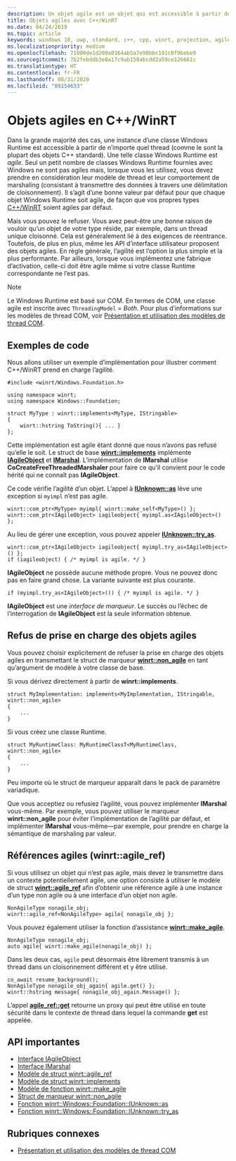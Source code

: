 ```yaml
---
description: Un objet agile est un objet qui est accessible à partir de n’importe quel thread. Vos types C++/WinRT sont agiles par défaut, mais vous pouvez le refuser.
title: Objets agiles avec C++/WinRT
ms.date: 04/24/2019
ms.topic: article
keywords: windows 10, uwp, standard, c++, cpp, winrt, projection, agile, objet, agilité, IAgileObject
ms.localizationpriority: medium
ms.openlocfilehash: 71800de1d209a0164ab5a7e90bbc191c0f9bebe9
ms.sourcegitcommit: 7b2febddb3e8a17c9ab158abcdd2a59ce126661c
ms.translationtype: HT
ms.contentlocale: fr-FR
ms.lasthandoff: 08/31/2020
ms.locfileid: "89154633"
---
```

# <a name="agile-objects-in-cwinrt"></a>Objets agiles en C++/WinRT

Dans la grande majorité des cas, une instance d’une classe Windows Runtime est accessible à partir de n’importe quel thread (comme le sont la plupart des objets C++ standard). Une telle classe Windows Runtime est *agile*. Seul un petit nombre de classes Windows Runtime fournies avec Windows ne sont pas agiles mais, lorsque vous les utilisez, vous devez prendre en considération leur modèle de thread et leur comportement de marshaling (consistant à transmettre des données à travers une délimitation de cloisonnement). Il s’agit d’une bonne valeur par défaut pour que chaque objet Windows Runtime soit agile, de façon que vos propres types [C++/WinRT](./intro-to-using-cpp-with-winrt.md) soient agiles par défaut.

Mais vous pouvez le refuser. Vous avez peut-être une bonne raison de vouloir qu’un objet de votre type réside, par exemple, dans un thread unique cloisonné. Cela est généralement lié à des exigences de réentrance. Toutefois, de plus en plus, même les API d’interface utilisateur proposent des objets agiles. En règle générale, l’agilité est l’option la plus simple et la plus performante. Par ailleurs, lorsque vous implémentez une fabrique d’activation, celle-ci doit être agile même si votre classe Runtime correspondante ne l’est pas.

> [!NOTE]
> Le Windows Runtime est basé sur COM. En termes de COM, une classe agile est inscrite avec `ThreadingModel` = *Both*. Pour plus d’informations sur les modèles de thread COM, voir [Présentation et utilisation des modèles de thread COM](/previous-versions/ms809971(v=msdn.10)).

## <a name="code-examples"></a>Exemples de code

Nous allons utiliser un exemple d’implémentation pour illustrer comment C++/WinRT prend en charge l’agilité.

```cppwinrt
#include <winrt/Windows.Foundation.h>

using namespace winrt;
using namespace Windows::Foundation;

struct MyType : winrt::implements<MyType, IStringable>
{
    winrt::hstring ToString(){ ... }
};
```

Cette implémentation est agile étant donné que nous n’avons pas refusé qu’elle le soit. Le struct de base [**winrt::implements**](/uwp/cpp-ref-for-winrt/implements) implémente [**IAgileObject**](/windows/desktop/api/objidl/nn-objidl-iagileobject) et [**IMarshal**](/windows/desktop/api/objidl/nn-objidl-imarshal). L’implémentation de **IMarshal** utilise **CoCreateFreeThreadedMarshaler** pour faire ce qu’il convient pour le code hérité qui ne connaît pas **IAgileObject**.

Ce code vérifie l’agilité d’un objet. L’appel à [**IUnknown::as**](/uwp/cpp-ref-for-winrt/windows-foundation-iunknown#iunknownas-function) lève une exception si `myimpl` n’est pas agile.

```cppwinrt
winrt::com_ptr<MyType> myimpl{ winrt::make_self<MyType>() };
winrt::com_ptr<IAgileObject> iagileobject{ myimpl.as<IAgileObject>() };
```

Au lieu de gérer une exception, vous pouvez appeler [**IUnknown::try_as**](/uwp/cpp-ref-for-winrt/windows-foundation-iunknown#iunknowntry_as-function).

```cppwinrt
winrt::com_ptr<IAgileObject> iagileobject{ myimpl.try_as<IAgileObject>() };
if (iagileobject) { /* myimpl is agile. */ }
```

**IAgileObject** ne possède aucune méthode propre. Vous ne pouvez donc pas en faire grand chose. La variante suivante est plus courante.

```cppwinrt
if (myimpl.try_as<IAgileObject>()) { /* myimpl is agile. */ }
```

**IAgileObject** est une *interface de marqueur*. Le succès ou l’échec de l’interrogation de **IAgileObject** est la seule information obtenue.

## <a name="opting-out-of-agile-object-support"></a>Refus de prise en charge des objets agiles

Vous pouvez choisir explicitement de refuser la prise en charge des objets agiles en transmettant le struct de marqueur [**winrt::non_agile**](/uwp/cpp-ref-for-winrt/non-agile) en tant qu’argument de modèle à votre classe de base.

Si vous dérivez directement à partir de **winrt::implements**.

```cppwinrt
struct MyImplementation: implements<MyImplementation, IStringable, winrt::non_agile>
{
    ...
}
```

Si vous créez une classe Runtime.

```cppwinrt
struct MyRuntimeClass: MyRuntimeClassT<MyRuntimeClass, winrt::non_agile>
{
    ...
}
```

Peu importe où le struct de marqueur apparaît dans le pack de paramètre variadique.

Que vous acceptiez ou refusiez l’agilité, vous pouvez implémenter **IMarshal** vous-même. Par exemple, vous pouvez utiliser le marqueur **winrt::non_agile** pour éviter l’implémentation de l’agilité par défaut, et implémenter **IMarshal** vous-même&mdash;par exemple, pour prendre en charge la sémantique de marshaling par valeur.

## <a name="agile-references-winrtagile_ref"></a>Références agiles (winrt::agile_ref)

Si vous utilisez un objet qui n’est pas agile, mais devez le transmettre dans un contexte potentiellement agile, une option consiste à utiliser le modèle de struct [**winrt::agile_ref**](/uwp/cpp-ref-for-winrt/agile-ref) afin d’obtenir une référence agile à une instance d’un type non agile ou à une interface d’un objet non agile.

```cppwinrt
NonAgileType nonagile_obj;
winrt::agile_ref<NonAgileType> agile{ nonagile_obj };
```

Vous pouvez également utiliser la fonction d’assistance [**winrt::make_agile**](/uwp/cpp-ref-for-winrt/make-agile).

```cppwinrt
NonAgileType nonagile_obj;
auto agile{ winrt::make_agile(nonagile_obj) };
```

Dans les deux cas, `agile` peut désormais être librement transmis à un thread dans un cloisonnement différent et y être utilisé.

```cppwinrt
co_await resume_background();
NonAgileType nonagile_obj_again{ agile.get() };
winrt::hstring message{ nonagile_obj_again.Message() };
```

L’appel [**agile_ref::get**](/uwp/cpp-ref-for-winrt/agile-ref#agile_refget-function) retourne un proxy qui peut être utilisé en toute sécurité dans le contexte de thread dans lequel la commande **get** est appelée.

## <a name="important-apis"></a>API importantes

* [Interface IAgileObject](/windows/desktop/api/objidl/nn-objidl-iagileobject)
* [Interface IMarshal](/windows/desktop/api/objidl/nn-objidl-imarshal)
* [Modèle de struct winrt::agile_ref](/uwp/cpp-ref-for-winrt/agile-ref)
* [Modèle de struct winrt::implements](/uwp/cpp-ref-for-winrt/implements)
* [Modèle de fonction winrt::make_agile](/uwp/cpp-ref-for-winrt/make-agile)
* [Struct de marqueur winrt::non_agile](/uwp/cpp-ref-for-winrt/non-agile)
* [Fonction winrt::Windows::Foundation::IUnknown::as](/uwp/cpp-ref-for-winrt/windows-foundation-iunknown#iunknownas-function)
* [Fonction winrt::Windows::Foundation::IUnknown::try_as](/uwp/cpp-ref-for-winrt/windows-foundation-iunknown#iunknowntry_as-function)

## <a name="related-topics"></a>Rubriques connexes

* [Présentation et utilisation des modèles de thread COM](/previous-versions/ms809971(v=msdn.10))